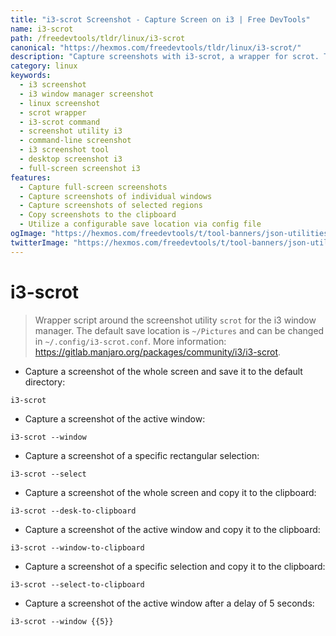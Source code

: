 ```yaml
---
title: "i3-scrot Screenshot - Capture Screen on i3 | Free DevTools"
name: i3-scrot
path: /freedevtools/tldr/linux/i3-scrot
canonical: "https://hexmos.com/freedevtools/tldr/linux/i3-scrot/"
description: "Capture screenshots with i3-scrot, a wrapper for scrot. Take full-screen, window, or selection screenshots and copy to clipboard. Free online tool, no registration required."
category: linux
keywords:
  - i3 screenshot
  - i3 window manager screenshot
  - linux screenshot
  - scrot wrapper
  - i3-scrot command
  - screenshot utility i3
  - command-line screenshot
  - i3 screenshot tool
  - desktop screenshot i3
  - full-screen screenshot i3
features:
  - Capture full-screen screenshots
  - Capture screenshots of individual windows
  - Capture screenshots of selected regions
  - Copy screenshots to the clipboard
  - Utilize a configurable save location via config file
ogImage: "https://hexmos.com/freedevtools/t/tool-banners/json-utilities-banner.png"
twitterImage: "https://hexmos.com/freedevtools/t/tool-banners/json-utilities-banner.png"
---
```


# i3-scrot

> Wrapper script around the screenshot utility `scrot` for the i3 window manager.
> The default save location is `~/Pictures` and can be changed in `~/.config/i3-scrot.conf`.
> More information: <https://gitlab.manjaro.org/packages/community/i3/i3-scrot>.

- Capture a screenshot of the whole screen and save it to the default directory:

`i3-scrot`

- Capture a screenshot of the active window:

`i3-scrot --window`

- Capture a screenshot of a specific rectangular selection:

`i3-scrot --select`

- Capture a screenshot of the whole screen and copy it to the clipboard:

`i3-scrot --desk-to-clipboard`

- Capture a screenshot of the active window and copy it to the clipboard:

`i3-scrot --window-to-clipboard`

- Capture a screenshot of a specific selection and copy it to the clipboard:

`i3-scrot --select-to-clipboard`

- Capture a screenshot of the active window after a delay of 5 seconds:

`i3-scrot --window {{5}}`

